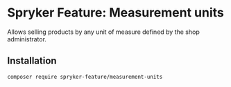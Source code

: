 # Spryker Feature: Measurement units

Allows selling products by any unit of measure defined by the shop administrator.

## Installation

```
composer require spryker-feature/measurement-units
```
